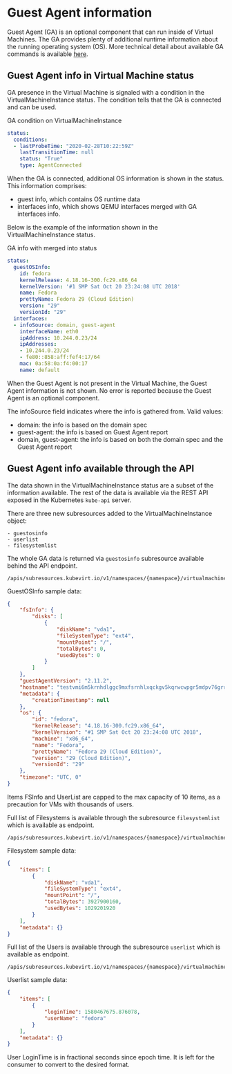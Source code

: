 # Guest Agent information

Guest Agent (GA) is an optional component that can run inside of Virtual Machines.
The GA provides plenty of additional runtime information about the running operating system (OS).
More technical detail about available GA commands is available [here](https://qemu.weilnetz.de/doc/3.1/qemu-ga-ref.html).


## Guest Agent info in Virtual Machine status

GA presence in the Virtual Machine is signaled with a condition in the VirtualMachineInstance status.
The condition tells that the GA is connected and can be used.

GA condition on VirtualMachineInstance

```yaml
status:
  conditions:
  - lastProbeTime: "2020-02-28T10:22:59Z"
    lastTransitionTime: null
    status: "True"
    type: AgentConnected
```

When the GA is connected, additional OS information is shown in the status.
This information comprises:

   - guest info, which contains OS runtime data
   - interfaces info, which shows QEMU interfaces merged with GA interfaces info.

Below is the example of the information shown in the VirtualMachineInstance status.

GA info with merged into status

```yaml
status:
  guestOSInfo:
    id: fedora
    kernelRelease: 4.18.16-300.fc29.x86_64
    kernelVersion: '#1 SMP Sat Oct 20 23:24:08 UTC 2018'
    name: Fedora
    prettyName: Fedora 29 (Cloud Edition)
    version: "29"
    versionId: "29"
  interfaces:
  - infoSource: domain, guest-agent
    interfaceName: eth0
    ipAddress: 10.244.0.23/24
    ipAddresses:
    - 10.244.0.23/24
    - fe80::858:aff:fef4:17/64
    mac: 0a:58:0a:f4:00:17
    name: default
```

When the Guest Agent is not present in the Virtual Machine, the Guest Agent information is not shown. No error is reported because the Guest Agent is an optional component.

The infoSource field indicates where the info is gathered from. Valid values:

   - domain: the info is based on the domain spec
   - guest-agent: the info is based on Guest Agent report
   - domain, guest-agent: the info is based on both the domain spec and the Guest Agent report

## Guest Agent info available through the API

The data shown in the VirtualMachineInstance status are a subset of the information available.
The rest of the data is available via the REST API exposed in the Kubernetes `kube-api` server.

There are three new subresources added to the VirtualMachineInstance object:

    - guestosinfo
    - userlist
    - filesystemlist


The whole GA data is returned via `guestosinfo` subresource available behind the API endpoint.

    /apis/subresources.kubevirt.io/v1/namespaces/{namespace}/virtualmachineinstances/{name}/guestosinfo


GuestOSInfo sample data:

```json
{
    "fsInfo": {
        "disks": [
            {
                "diskName": "vda1",
                "fileSystemType": "ext4",
                "mountPoint": "/",
                "totalBytes": 0,
                "usedBytes": 0
            }
        ]
    },
    "guestAgentVersion": "2.11.2",
    "hostname": "testvmi6m5krnhdlggc9mxfsrnhlxqckgv5kqrwcwpgr5mdpv76grrk",
    "metadata": {
        "creationTimestamp": null
    },
    "os": {
        "id": "fedora",
        "kernelRelease": "4.18.16-300.fc29.x86_64",
        "kernelVersion": "#1 SMP Sat Oct 20 23:24:08 UTC 2018",
        "machine": "x86_64",
        "name": "Fedora",
        "prettyName": "Fedora 29 (Cloud Edition)",
        "version": "29 (Cloud Edition)",
        "versionId": "29"
    },
    "timezone": "UTC, 0"
}
```

Items FSInfo and UserList are capped to the max capacity of 10 items, as a precaution for VMs with thousands of users.

Full list of Filesystems is available through the subresource `filesystemlist` which is available as endpoint.

    /apis/subresources.kubevirt.io/v1/namespaces/{namespace}/virtualmachineinstances/{name}/filesystemlist

Filesystem sample data:

```json
{
    "items": [
        {
            "diskName": "vda1",
            "fileSystemType": "ext4",
            "mountPoint": "/",
            "totalBytes": 3927900160,
            "usedBytes": 1029201920
        }
    ],
    "metadata": {}
}
```

Full list of the Users is available through the subresource `userlist` which is available as endpoint.

    /apis/subresources.kubevirt.io/v1/namespaces/{namespace}/virtualmachineinstances/{name}/userlist

Userlist sample data:

```json
{
    "items": [
        {
            "loginTime": 1580467675.876078,
            "userName": "fedora"
        }
    ],
    "metadata": {}
}
```

User LoginTime is in fractional seconds since epoch time. It is left for the consumer to convert to the desired format.
